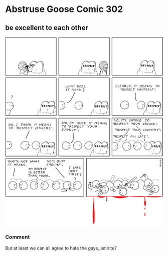 # Abstruse Goose Comic 302
## be excellent to each other

![image](comics/yo_respek.png)
### Comment
But at least we can all agree to hate the gays, amirite?
